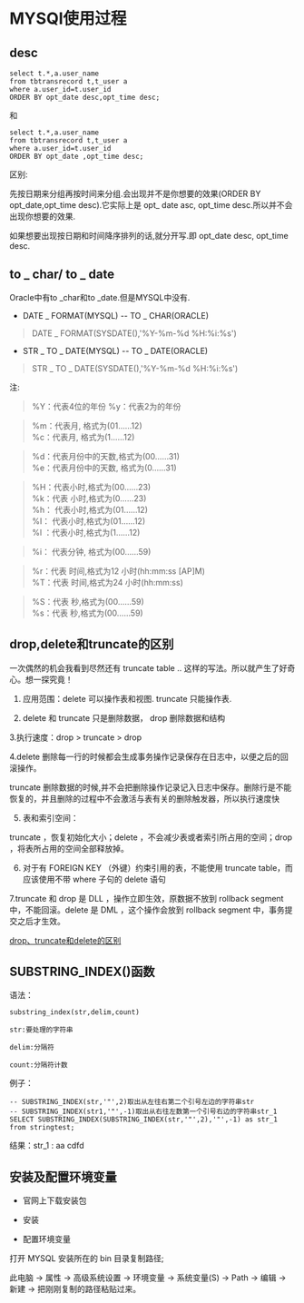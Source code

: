 # MYSQl使用过程 #
## desc ##
    select t.*,a.user_name 
    from tbtransrecord t,t_user a 
    where a.user_id=t.user_id  
    ORDER BY opt_date desc,opt_time desc;
和

    select t.*,a.user_name 
    from tbtransrecord t,t_user a 
    where a.user_id=t.user_id  
    ORDER BY opt_date ,opt_time desc;

区别:

先按日期来分组再按时间来分组.会出现并不是你想要的效果(ORDER BY opt_date,opt_time desc).它实际上是 opt_ date asc, opt_time desc.所以并不会出现你想要的效果.

如果想要出现按日期和时间降序排列的话,就分开写.即 opt_date desc, opt_time desc.
## to _ char/ to _ date ##
Oracle中有to _char和to _date.但是MYSQL中没有.

+ DATE _ FORMAT(MYSQL) -- TO _ CHAR(ORACLE)

> DATE _ FORMAT(SYSDATE(),'%Y-%m-%d %H:%i:%s')

+ STR _ TO _ DATE(MYSQL) -- TO _ DATE(ORACLE)

> STR _ TO _ DATE(SYSDATE(),'%Y-%m-%d %H:%i:%s')
> 
注: 
> %Y：代表4位的年份 
> %y：代表2为的年份

> %m：代表月, 格式为(01……12)  
> %c：代表月, 格式为(1……12)

> %d：代表月份中的天数,格式为(00……31)  
> %e：代表月份中的天数, 格式为(0……31) 

> %H：代表小时,格式为(00……23)  
> %k：代表 小时,格式为(0……23)  
> %h： 代表小时,格式为(01……12)  
> %I： 代表小时,格式为(01……12)  
> %l ：代表小时,格式为(1……12)

> %i： 代表分钟, 格式为(00……59) 

> %r：代表 时间,格式为12 小时(hh:mm:ss [AP]M)  
> %T：代表 时间,格式为24 小时(hh:mm:ss) 

> %S：代表 秒,格式为(00……59)  
> %s：代表 秒,格式为(00……59) 


## drop,delete和truncate的区别

一次偶然的机会我看到尽然还有 truncate table .. 这样的写法。所以就产生了好奇心。想一探究竟！

1. 应用范围：delete 可以操作表和视图. truncate 只能操作表.

2. delete 和 truncate 只是删除数据， drop 删除数据和结构

3.执行速度：drop > truncate > drop

4.delete 删除每一行的时候都会生成事务操作记录保存在日志中，以便之后的回滚操作。

  truncate 删除数据的时候,并不会把删除操作记录记入日志中保存。删除行是不能恢复的，并且删除的过程中不会激活与表有关的删除触发器，所以执行速度快

5. 表和索引空间：

truncate ，恢复初始化大小；delete ，不会减少表或者索引所占用的空间；drop ，将表所占用的空间全部释放掉。

6. 对于有 FOREIGN KEY （外键）约束引用的表，不能使用 truncate table，而应该使用不带 where 子句的 delete 语句

7.truncate 和 drop 是 DLL ，操作立即生效，原数据不放到 rollback segment 中，不能回滚。delete 是 DML ，这个操作会放到 rollback segment 中，事务提交之后才生效。


[drop、truncate和delete的区别](https://www.cnblogs.com/zhizhao/p/7825469.html?tdsourcetag=s_pctim_aiomsg)

## SUBSTRING_INDEX()函数

语法：

    substring_index(str,delim,count)
    
    str:要处理的字符串
    
    delim:分隔符
    
    count:分隔符计数 

例子：

    -- SUBSTRING_INDEX(str,'"',2)取出从左往右第二个引号左边的字符串str
    -- SUBSTRING_INDEX(str1,'"',-1)取出从右往左数第一个引号右边的字符串str_1
    SELECT SUBSTRING_INDEX(SUBSTRING_INDEX(str,'"',2),'"',-1) as str_1 from stringtest;

结果：str_1 : aa cdfd

## 安装及配置环境变量

- 官网上下载安装包

- 安装

- 配置环境变量

打开 MYSQL 安装所在的 bin 目录复制路径;

此电脑 -> 属性 -> 高级系统设置 -> 环境变量 ->  系统变量(S) -> Path -> 编辑 -> 新建 -> 把刚刚复制的路径粘贴过来。